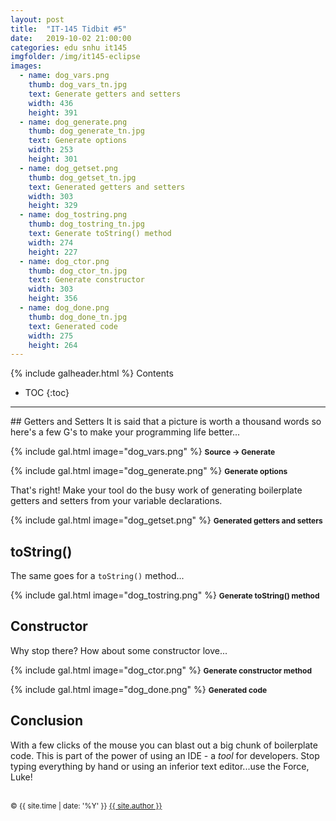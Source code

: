 ```yaml
---
layout: post
title:  "IT-145 Tidbit #5"
date:   2019-10-02 21:00:00
categories: edu snhu it145
imgfolder: /img/it145-eclipse
images:
  - name: dog_vars.png
    thumb: dog_vars_tn.jpg
    text: Generate getters and setters
    width: 436
    height: 391
  - name: dog_generate.png
    thumb: dog_generate_tn.jpg
    text: Generate options
    width: 253
    height: 301
  - name: dog_getset.png
    thumb: dog_getset_tn.jpg
    text: Generated getters and setters
    width: 303
    height: 329
  - name: dog_tostring.png
    thumb: dog_tostring_tn.jpg
    text: Generate toString() method
    width: 274
    height: 227
  - name: dog_ctor.png
    thumb: dog_ctor_tn.jpg
    text: Generate constructor
    width: 303
    height: 356
  - name: dog_done.png
    thumb: dog_done_tn.jpg
    text: Generated code
    width: 275
    height: 264
---
```

{% include galheader.html %}
Contents
* TOC
{:toc}
<hr/>
## Getters and Setters
It is said that a picture is worth a thousand words so here's a few G's to make your programming life better... 

{% include gal.html image="dog_vars.png" %}
<span style="font-size: 12px; font-weight: bold;">Source -> Generate</span>
<br/>

{% include gal.html image="dog_generate.png" %}
<span style="font-size: 12px; font-weight: bold;">Generate options</span>
<br/>

That's right! Make your tool do the busy work of generating boilerplate getters and setters from your variable declarations. 

{% include gal.html image="dog_getset.png" %}
<span style="font-size: 12px; font-weight: bold;">Generated getters and setters</span><br/>

## toString()
The same goes for a `toString()` method...

{% include gal.html image="dog_tostring.png" %}
<span style="font-size: 12px; font-weight: bold;">Generate toString() method</span><br/>

## Constructor
Why stop there? How about some constructor love...

{% include gal.html image="dog_ctor.png" %}
<span style="font-size: 12px; font-weight: bold;">Generate constructor method</span><br/>

{% include gal.html image="dog_done.png" %}
<span style="font-size: 12px; font-weight: bold;">Generated code</span><br/>

## Conclusion
With a few clicks of the mouse you can blast out a big chunk of boilerplate code. This is part of the power of using an IDE - a *tool* for developers. Stop typing everything by hand or using an inferior text editor...use the Force, Luke!

<br/>
<span><small>&copy; {{ site.time | date: '%Y' }} <a href="/about" class="black">{{ site.author }}</a></small></span>
